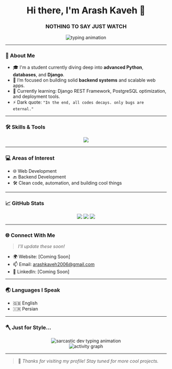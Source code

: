 <h1 align="center">Hi there, I'm Arash Kaveh 👋</h1>
<h3 align="center">NOTHING TO SAY JUST WATCH</h3>

<div align="center">
  <img src="https://readme-typing-svg.demolab.com?font=Fira+Code&weight=500&size=22&pause=1000&color=00FFCC&center=true&vCenter=true&width=700&lines=%3E+Hi%2C+I'm+Arash+Kaveh...;class+BackendDeveloper%3A;++++def+__init__(self)%3A;++++++++learn('Python'%2C+'Django'%2C+'Databases');++++def+build(self)%3A;++++++++return+'Clean+%26+Powerful+APIs';#+Just+watch+%26+enjoy+the+code+flow+%F0%9F%94%A5" alt="typing animation" />
</div>


---

### 🧠 About Me
- 🎓 I'm a student currently diving deep into **advanced Python**, **databases**, and **Django**.
- 🔭 I’m focused on building solid **backend systems** and scalable web apps.
- 🌱 Currently learning: Django REST Framework, PostgreSQL optimization, and deployment tools.
- ⚡ Dark quote: `"In the end, all codes decays. only bugs are eternal."`

---

### 🛠️ Skills & Tools

<div align="center">
  <img src="https://skillicons.dev/icons?i=python,django,postgresql,html,docker,css,git,github,vscode,pycharm&theme=dark" />
</div>

---

### 💻 Areas of Interest
- 🌐 Web Development  
- 🔙 Backend Development  
- 🛠️ Clean code, automation, and building cool things

---

### 📈 GitHub Stats

<div align="center">
  <img src="https://github-readme-stats.vercel.app/api?username=arashkaveh&show_icons=true&theme=tokyonight&hide_border=true" />
  <img src="https://github-readme-streak-stats.herokuapp.com?user=arashkaveh&theme=tokyonight&hide_border=true" />
  <img src="https://github-readme-stats.vercel.app/api/top-langs/?username=arashkaveh&layout=compact&theme=tokyonight&hide_border=true" />
</div>

---

### 🌐 Connect With Me

> *I'll update these soon!*

- 🌍 Website: [Coming Soon]
- 📫 Email: arashkaveh2006@gmail.com
- 💼 LinkedIn: [Coming Soon]

---

### 🌏 Languages I Speak
- 🇬🇧 English  
- 🇮🇷 Persian

---

### 🪓 Just for Style...

<div align="center">
  <img src="https://readme-typing-svg.demolab.com?font=Fira+Code&size=22&pause=1000&color=FF5555&center=true&vCenter=true&width=800&lines=//+No+motivation+quotes+here.;%23+Just+code+until+it+hurts.;%23+Sleep+is+for+deployment.;%23+Yes%2C+this+is+the+dark+side+of+GitHub.;%23+You're+still+scrolling%3F+Why%3F" alt="sarcastic dev typing animation" />
</div>

<div align="center">
  <img src="https://github-readme-activity-graph.cyclic.app/graph?username=arashkaveh&theme=github-compact&hide_border=true&area=true&color=FF5555&line=FF5555" alt="activity graph"/>
</div>


---

> 🚀 *Thanks for visiting my profile! Stay tuned for more cool projects.*

